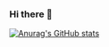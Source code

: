 ### Hi there 👋
[![Anurag's GitHub stats](https://github-readme-stats.vercel.app/api?username=gerayking)](https://github.com/anuraghazra/github-readme-stats)
<!--
**gerayking/gerayking** is a ✨ _special_ ✨ repository because its `README.md` (this file) appears on your GitHub profile.

Here are some ideas to get you started:

- 🔭 I’m currently working on ...
- 🌱 I’m currently learning ...
- 👯 I’m looking to collaborate on ...
- 🤔 I’m looking for help with ...
- 💬 Ask me about ...
- 📫 How to reach me: ...
- 😄 Pronouns: ...
- ⚡ Fun fact: ...
-->
